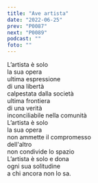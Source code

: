```yaml
---
title: "Ave artista"
date: "2022-06-25"
prev: "P0087"
next: "P0089"
podcast: ""
foto: ""
---
```


L’artista è solo  
la sua opera  
ultima espressione  
di una libertà  
calpestata dalla società  
ultima frontiera  
di una verità  
inconciliabile nella comunità  
L’artista è solo  
la sua opera  
non ammette il compromesso  
dell'altro  
non condivide lo spazio  
L’artista è solo e dona  
ogni sua solitudine  
a chi ancora non lo sa.
